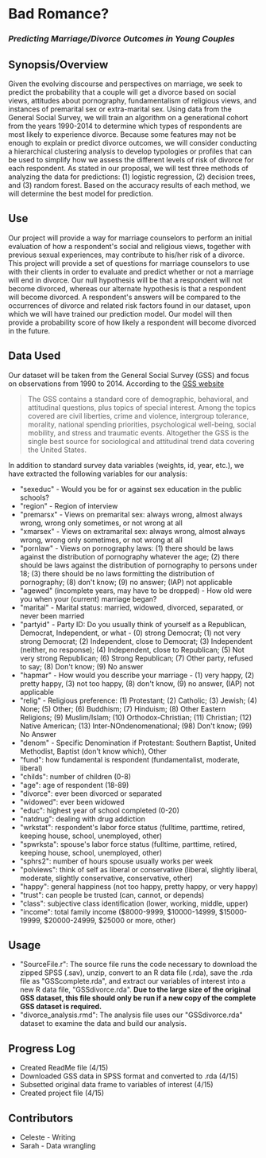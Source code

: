 # Bad Romance? 
### <i> Predicting Marriage/Divorce Outcomes in Young Couples </i> 

## Synopsis/Overview 
Given the evolving discourse and perspectives on marriage, we seek to predict the probability that a couple will get a divorce based on social views, attitudes about pornography, fundamentalism of religious views, and instances of premarital sex or extra-marital sex.  Using data from the General Social Survey, we will train an algorithm on a generational cohort from the years 1990-2014 to determine which types of respondents are most likely to experience divorce. Because some features may not be enough to explain or predict divorce outcomes, we will consider conducting a hierarchical clustering analysis to develop typologies or profiles that can be used to simplify how we assess the different levels of risk of divorce for each respondent. As stated in our proposal, we will test three methods of analyzing the data for predictions: (1) logistic regression, (2) decision trees, and (3) random forest. Based on the accuracy results of each method, we will determine the best model for prediction.

## Use
Our project will provide a way for marriage counselors to perform an initial evaluation of how a respondent's social and religious views, together with previous sexual experiences, may contribute to his/her risk of a divorce. This project will provide a set of questions for marriage counselors to use with their clients in order to evaluate and predict whether or not a marriage will end in divorce. 
Our null hypothesis will be that a respondent will not become divorced, whereas our alternate hypothesis is that a respondent will become divorced. A respondent's answers will be compared to the occurrences of divorce and related risk factors found in our dataset, upon which we will have trained our prediction model. Our model will then provide a probability score of how likely a respondent will become divorced in the future.  

## Data Used
Our dataset will be taken from the General Social Survey (GSS) and focus on observations from 1990 to 2014. According to the [GSS website](http://gss.norc.org/About-The-GSS) 
>The GSS contains a standard core of demographic, behavioral, and attitudinal questions, plus topics of special interest. Among the topics covered are civil liberties, crime and violence, intergroup tolerance, morality, national spending priorities, psychological well-being, social mobility, and stress and traumatic events. Altogether the GSS is the single best source for sociological and attitudinal trend data covering the United States.

In addition to standard survey data variables (weights, id, year, etc.), we have extracted the following variables for our analysis:
- "sexeduc" - Would you be for or against sex education in the public schools?
- "region" - Region of interview 
- "premarsx" - Views on premarital sex: always wrong, almost always wrong, wrong only sometimes, or not wrong at all 
- "xmarsex" - Views on extramarital sex: always wrong, almost always wrong, wrong only sometimes, or not wrong at all
- "pornlaw" - Views on pornography laws: (1) there should be laws against the distribution of pornography whatever the age; (2) there should be laws against the distribution of pornography to persons under 18; (3) there should be no laws formitting the distribution of pornography; (8) don't know; (9) no answer; (IAP) not applicable
- "agewed" (incomplete years, may have to be dropped) - How old were you when your (current) marriage began?
- "marital" - Marital status: married, widowed, divorced, separated, or never been married
- "partyid" - Party ID: Do you usually think of yourself as a Republican, Democrat, Independent, or what - (0) strong Democrat; (1) not very strong Democrat; (2) Independent, close to Democrat; (3) Independent (neither, no response); (4) Independent, close to Republican; (5) Not very strong Republican; (6) Strong Republican; (7) Other party, refused to say; (8) Don't know; (9) No answer
- "hapmar" - How would you describe your marriage - (1) very happy, (2) pretty happy, (3) not too happy, (8) don't know, (9) no answer, (IAP) not applicable
- "relig" - Religious preference: (1) Protestant; (2) Catholic; (3) Jewish; (4) None; (5) Other; (6) Buddhism; (7) Hinduism; (8) Other Eastern Religions; (9) Muslim/Islam; (10) Orthodox-Christian; (11) Christian; (12) Native American; (13) Inter-NOndenomenational; (98) Don't know; (99) No Answer
- "denom" - Specific Denomination if Protestant: Southern Baptist, United Methodist, Baptist (don't know which), Other 
- "fund": how fundamental is respondent (fundamentalist, moderate, liberal)
- "childs": number of children (0-8)
- "age": age of respondent (18-89)
- "divorce": ever been divorced or separated
- "widowed": ever been widowed
- "educ": highest year of school completed (0-20)
- "natdrug": dealing with drug addiction
- "wrkstat": respondent's labor force status (fulltime, parttime, retired, keeping house, school, unemployed, other)
- "spwrksta": spouse's labor force status (fulltime, parttime, retired, keeping house, school, unemployed, other)
- "sphrs2": number of hours spouse usually works per week
- "polviews": think of self as liberal or conservative (liberal, slightly liberal, moderate, slightly conservative, conservative, other)
- "happy": general happiness (not too happy, pretty happy, or very happy)
- "trust": can people be trusted (can, cannot, or depends)
- "class": subjective class identification (lower, working, middle, upper)
- "income": total family income ($8000-9999, $10000-14999, $15000-19999, $20000-24999, $25000 or more, other)

## Usage 
- "SourceFile.r": The source file runs the code necessary to download the zipped SPSS (.sav), unzip, convert to an R data file (.rda), save the .rda file as "GSScomplete.rda", and extract our variables of interest into a new R data file, "GSSdivorce.rda". **Due to the large size of the original GSS dataset, this file should only be run if a new copy of the complete GSS dataset is required.**
- "divorce_analysis.rmd": The analysis file uses our "GSSdivorce.rda" dataset to examine the data and build our analysis. 

## Progress Log 
+ Created ReadMe file (4/15)
+ Downloaded GSS data in SPSS format and converted to .rda (4/15)
+ Subsetted original data frame to variables of interest (4/15)
+ Created project file (4/15)

## Contributors 
+ Celeste - Writing 
+ Sarah - Data wrangling 
